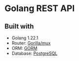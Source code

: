 # Golang REST API

## Built with

- Golang 1.22.1
- Router: [Gorilla/mux](https://github.com/gorilla/mux)
- ORM: [GORM](https://gorm.io/docs/connecting_to_the_database.html)
- Database: [PostgreSQL](https://www.postgresql.org/download/)
